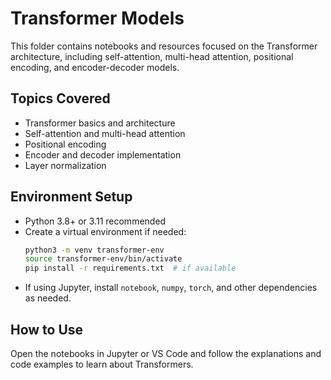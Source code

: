 # Transformer Models

This folder contains notebooks and resources focused on the Transformer architecture, including self-attention, multi-head attention, positional encoding, and encoder-decoder models.

## Topics Covered
- Transformer basics and architecture
- Self-attention and multi-head attention
- Positional encoding
- Encoder and decoder implementation
- Layer normalization

## Environment Setup
- Python 3.8+ or 3.11 recommended
- Create a virtual environment if needed:
  ```bash
  python3 -m venv transformer-env
  source transformer-env/bin/activate
  pip install -r requirements.txt  # if available
  ```
- If using Jupyter, install `notebook`, `numpy`, `torch`, and other dependencies as needed.

## How to Use
Open the notebooks in Jupyter or VS Code and follow the explanations and code examples to learn about Transformers.
